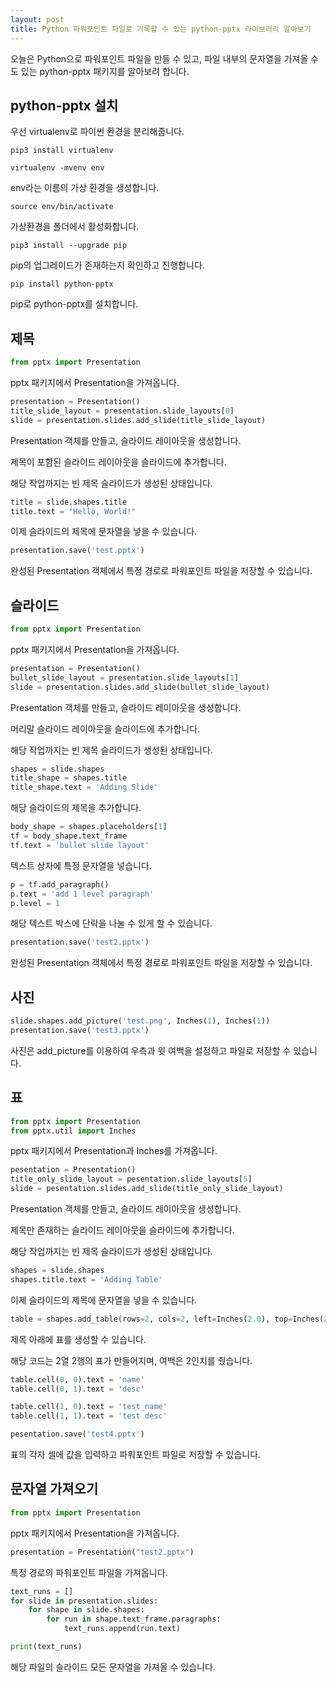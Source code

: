 ```yaml
---
layout: post
title: Python 파워포인트 파일로 기록할 수 있는 python-pptx 라이브러리 알아보기
---
```


오늘은 Python으로 파워포인트 파일을 만들 수 있고, 파일 내부의 문자열을 가져올 수도 있는 python-pptx 패키지를 알아보려 합니다.

## python-pptx 설치

우선 virtualenv로 파이썬 환경을 분리해줍니다.

```
pip3 install virtualenv
```

```
virtualenv -mvenv env
```

env라는 이름의 가상 환경을 생성합니다.

```
source env/bin/activate
```

가상환경을 폴더에서 활성화합니다.

```
pip3 install --upgrade pip
```

pip의 업그레이드가 존재하는지 확인하고 진행합니다.

```
pip install python-pptx
```

pip로 python-pptx를 설치합니다.

## 제목

```python
from pptx import Presentation
```

pptx 패키지에서 Presentation을 가져옵니다.

```python
presentation = Presentation()
title_slide_layout = presentation.slide_layouts[0]
slide = presentation.slides.add_slide(title_slide_layout)
```

Presentation 객체를 만들고, 슬라이드 레이아웃을 생성합니다.

제목이 포함된 슬라이드 레이아웃을 슬라이드에 추가합니다.

해당 작업까지는 빈 제목 슬라이드가 생성된 상태입니다.

```python
title = slide.shapes.title
title.text = "Hello, World!"
```

이제 슬라이드의 제목에 문자열을 넣을 수 있습니다.

```python
presentation.save('test.pptx')
```

완성된 Presentation 객체에서 특정 경로로 파워포인트 파일을 저장할 수 있습니다.

## 슬라이드

```python
from pptx import Presentation
```

pptx 패키지에서 Presentation을 가져옵니다.

```python
presentation = Presentation()
bullet_slide_layout = presentation.slide_layouts[1]
slide = presentation.slides.add_slide(bullet_slide_layout)
```

Presentation 객체를 만들고, 슬라이드 레이아웃을 생성합니다.

머리말 슬라이드 레이아웃을 슬라이드에 추가합니다.

해당 작업까지는 빈 제목 슬라이드가 생성된 상태입니다.

```python
shapes = slide.shapes
title_shape = shapes.title
title_shape.text = 'Adding Slide'
```

해당 슬라이드의 제목을 추가합니다.

```python
body_shape = shapes.placeholders[1]
tf = body_shape.text_frame
tf.text = 'bullet slide layout'
```

텍스트 상자에 특정 문자열을 넣습니다.

```python
p = tf.add_paragraph()
p.text = 'add 1 level paragraph'
p.level = 1
```

해당 텍스트 박스에 단락을 나눌 수 있게 할 수 있습니다.

```python
presentation.save('test2.pptx')
```

완성된 Presentation 객체에서 특정 경로로 파워포인트 파일을 저장할 수 있습니다.

## 사진

```python
slide.shapes.add_picture('test.png', Inches(1), Inches(1))
presentation.save('test3.pptx')
```

사진은 add_picture를 이용하여 우측과 윗 여백을 설정하고 파일로 저장할 수 있습니다.

## 표

```python
from pptx import Presentation
from pptx.util import Inches
```

pptx 패키지에서 Presentation과 Inches를 가져옵니다.

```python
pesentation = Presentation()
title_only_slide_layout = pesentation.slide_layouts[5]
slide = pesentation.slides.add_slide(title_only_slide_layout)
```

Presentation 객체를 만들고, 슬라이드 레이아웃을 생성합니다.

제목만 존재하는 슬라이드 레이아웃을 슬라이드에 추가합니다.

해당 작업까지는 빈 제목 슬라이드가 생성된 상태입니다.

```python
shapes = slide.shapes
shapes.title.text = 'Adding Table'
```

이제 슬라이드의 제목에 문자열을 넣을 수 있습니다.

```python
table = shapes.add_table(rows=2, cols=2, left=Inches(2.0), top=Inches(2.0), width=Inches(6.0), height=Inches(1.0)).table
```

제목 아래에 표를 생성할 수 있습니다.

해당 코드는 2열 2행의 표가 만들어지며, 여백은 2인치를 줬습니다.

```python
table.cell(0, 0).text = 'name'
table.cell(0, 1).text = 'desc'

table.cell(1, 0).text = 'test_name'
table.cell(1, 1).text = 'test desc'

pesentation.save('test4.pptx')
```

표의 각자 셀에 값을 입력하고 파워포인트 파일로 저장할 수 있습니다.

## 문자열 가져오기

```python
from pptx import Presentation
```

pptx 패키지에서 Presentation을 가져옵니다.

```python
presentation = Presentation("test2.pptx")
```

특정 경로의 파워포인트 파일을 가져옵니다.

```python
text_runs = []
for slide in presentation.slides:
    for shape in slide.shapes:
        for run in shape.text_frame.paragraphs:
            text_runs.append(run.text)

print(text_runs)
```

해당 파일의 슬라이드 모든 문자열을 가져올 수 있습니다.